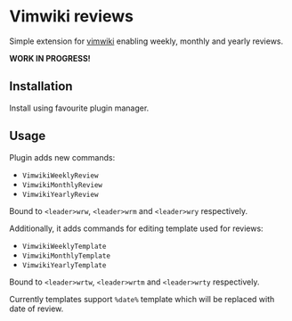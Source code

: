 # Vimwiki reviews

Simple extension for [vimwiki](https://github.com/vimwiki/vimwiki) enabling weekly, monthly and yearly reviews.

**WORK IN PROGRESS!**

## Installation

Install using favourite plugin manager.

## Usage

Plugin adds new commands:
- `VimwikiWeeklyReview`
- `VimwikiMonthlyReview`
- `VimwikiYearlyReview`

Bound to `<leader>wrw`, `<leader>wrm` and `<leader>wry` respectively.

Additionally, it adds commands for editing template used for reviews:
- `VimwikiWeeklyTemplate`
- `VimwikiMonthlyTemplate`
- `VimwikiYearlyTemplate`

Bound to `<leader>wrtw`, `<leader>wrtm` and `<leader>wrty` respectively.

Currently templates support `%date%` template which will be replaced with date of review.
